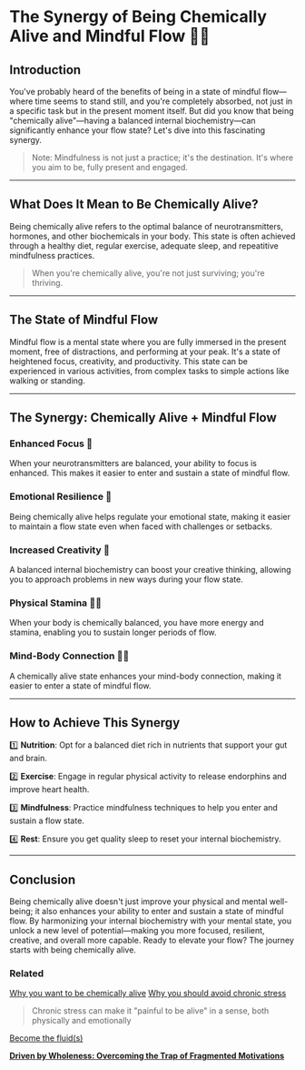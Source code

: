 # The Synergy of Being Chemically Alive and Mindful Flow 🌱🌊

## **Introduction**

You've probably heard of the benefits of being in a state of mindful flow—where time seems to stand still, and you're completely absorbed, not just in a specific task but in the present moment itself. But did you know that being "chemically alive"—having a balanced internal biochemistry—can significantly enhance your flow state? Let's dive into this fascinating synergy.

> Note: Mindfulness is not just a practice; it's the destination. It's where you aim to be, fully present and engaged.
> 

---

## **What Does It Mean to Be Chemically Alive?**

Being chemically alive refers to the optimal balance of neurotransmitters, hormones, and other biochemicals in your body. This state is often achieved through a healthy diet, regular exercise, adequate sleep, and repeatitive mindfulness practices. 

> When you're chemically alive, you're not just surviving; you're thriving.
> 

---

## **The State of Mindful Flow**

Mindful flow is a mental state where you are fully immersed in the present moment, free of distractions, and performing at your peak. It's a state of heightened focus, creativity, and productivity. This state can be experienced in various activities, from complex tasks to simple actions like walking or standing.

---

## **The Synergy: Chemically Alive + Mindful Flow**

### **Enhanced Focus 🎯**

When your neurotransmitters are balanced, your ability to focus is enhanced. This makes it easier to enter and sustain a state of mindful flow.

### **Emotional Resilience 🌈**

Being chemically alive helps regulate your emotional state, making it easier to maintain a flow state even when faced with challenges or setbacks.

### **Increased Creativity 🎨**

A balanced internal biochemistry can boost your creative thinking, allowing you to approach problems in new ways during your flow state.

### **Physical Stamina 🏃‍♀️**

When your body is chemically balanced, you have more energy and stamina, enabling you to sustain longer periods of flow.

### **Mind-Body Connection 🧘‍♂️**

A chemically alive state enhances your mind-body connection, making it easier to enter a state of mindful flow.

---

## **How to Achieve This Synergy**

1️⃣ **Nutrition**: Opt for a balanced diet rich in nutrients that support your gut and brain.

2️⃣ **Exercise**: Engage in regular physical activity to release endorphins and improve heart health.

3️⃣ **Mindfulness**: Practice mindfulness techniques to help you enter and sustain a flow state.

4️⃣ **Rest**: Ensure you get quality sleep to reset your internal biochemistry.

---

## **Conclusion**

Being chemically alive doesn't just improve your physical and mental well-being; it also enhances your ability to enter and sustain a state of mindful flow. By harmonizing your internal biochemistry with your mental state, you unlock a new level of potential—making you more focused, resilient, creative, and overall more capable. Ready to elevate your flow? The journey starts with being chemically alive.

### Related

[Why you want to be chemically alive](Why%20you%20want%20to%20be%20chemically%20alive%20286dbd6c40d0498485b8f4b1ea656fbf.md) 
[Why you should avoid chronic stress](Why%20you%20should%20avoid%20chronic%20stress%202dfe6f6ab2f6415a85af5de4b64cd55f.md) 

> Chronic stress can make it "painful to be alive" in a sense, both physically and emotionally
> 

[Become the fluid(s)](Become%20the%20fluid(s)%20f9399e9e03d84a85ba3400a7836006a4.md) 

[**Driven by Wholeness: Overcoming the Trap of Fragmented Motivations**](Driven%20by%20Wholeness%20Overcoming%20the%20Trap%20of%20Fragmen%20b4751ebf91be4e0d9c6ed2945857f088.md)